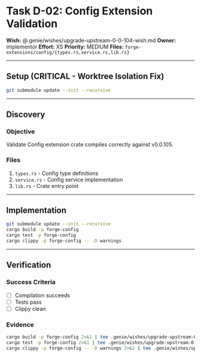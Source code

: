 # Task D-02: Config Extension Validation

**Wish:** @.genie/wishes/upgrade-upstream-0-0-104-wish.md
**Owner:** implementor
**Effort:** XS
**Priority:** MEDIUM
**Files:** `forge-extensions/config/{types.rs,service.rs,lib.rs}`

---

## Setup (CRITICAL - Worktree Isolation Fix)

```bash
git submodule update --init --recursive
```

---

## Discovery

### Objective
Validate Config extension crate compiles correctly against v0.0.105.

### Files
1. `types.rs` - Config type definitions
2. `service.rs` - Config service implementation
3. `lib.rs` - Crate entry point

---

## Implementation

```bash
git submodule update --init --recursive
cargo build -p forge-config
cargo test -p forge-config
cargo clippy -p forge-config -- -D warnings
```

---

## Verification

### Success Criteria
- [ ] Compilation succeeds
- [ ] Tests pass
- [ ] Clippy clean

### Evidence
```bash
cargo build -p forge-config 2>&1 | tee .genie/wishes/upgrade-upstream-0-0-104/evidence/d-02-compile.txt
cargo test -p forge-config 2>&1 | tee .genie/wishes/upgrade-upstream-0-0-104/evidence/d-02-test.txt
cargo clippy -p forge-config -- -D warnings 2>&1 | tee .genie/wishes/upgrade-upstream-0-0-104/evidence/d-02-clippy.txt
```
